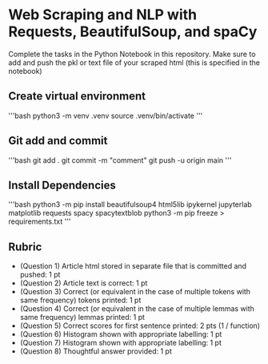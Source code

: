 # Web Scraping and NLP with Requests, BeautifulSoup, and spaCy

Complete the tasks in the Python Notebook in this repository.
Make sure to add and push the pkl or text file of your scraped html (this is specified in the notebook)

## Create virtual environment
'''bash
python3 -m venv .venv
source .venv/bin/activate
'''

## Git add and commit 
'''bash
git add .
git commit -m "comment"
git push -u origin main
'''

## Install Dependencies
'''bash
python3 -m pip install beautifulsoup4 html5lib ipykernel jupyterlab matplotlib requests spacy spacytextblob
python3 -m pip freeze > requirements.txt
'''

## Rubric

* (Question 1) Article html stored in separate file that is committed and pushed: 1 pt
* (Question 2) Article text is correct: 1 pt
* (Question 3) Correct (or equivalent in the case of multiple tokens with same frequency) tokens printed: 1 pt
* (Question 4) Correct (or equivalent in the case of multiple lemmas with same frequency) lemmas printed: 1 pt
* (Question 5) Correct scores for first sentence printed: 2 pts (1 / function)
* (Question 6) Histogram shown with appropriate labelling: 1 pt
* (Question 7) Histogram shown with appropriate labelling: 1 pt
* (Question 8) Thoughtful answer provided: 1 pt
